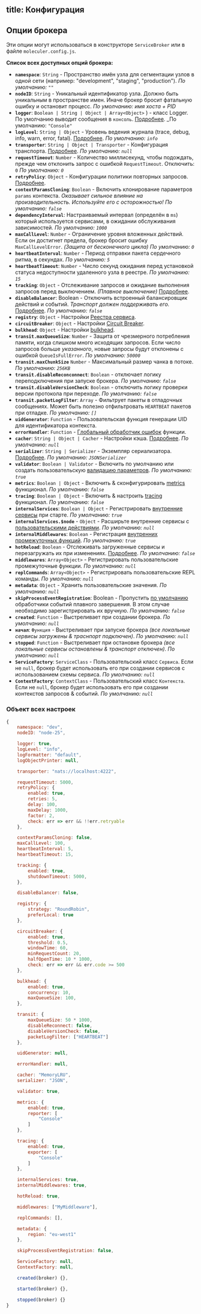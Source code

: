 title: Конфигурация
---
## Опции брокера
Эти опции могут использоваться в конструкторе `ServiceBroker` или в файле `moleculer.config.js`.

**Список всех доступных опций брокера:**

* **`namespace`**: `String` - Пространство имён узла для сегментации узлов в одной сети (например: "development", "staging", "production"). _По умолчанию: `""`_
* **`nodeID`**: `String` - Уникальный идентификатор узла. Должно быть уникальным в пространстве имен. Иначе брокер бросит фатальную ошибку и остановит процесс. _По умолчанию: имя хоста + PID_
* **`logger`**: `Boolean | String | Object | Array<Object>`  ) - класс Logger. По умолчанию выводит сообщения в `консоль`. [Подробнее](logging.html). _По умолчанию: `"Console"`
* **`logLevel`**: `String | Object` - Уровень ведения журнала (trace, debug, info, warn, error, fatal). [Подробнее](logging.html). _По умолчанию: `info`_
* **`transporter`**: `String | Object | Transporter` - Конфигурация транспорта. [Подробнее](networking.html).  _По умолчанию: `null`_
* **`requestTimeout`**: `Number` - Количество миллисекунд, чтобы подождать, прежде чем отклонить запрос с ошибкой `RequestTimeout`. Отключить: `0` _По умолчанию: `0`_
* **`retryPolicy`**: `Object` - Конфигурации политики повторных запросов. [Подробнее](fault-tolerance.html#Retry).
* **`contextParamsCloning`**: `Boolean` - Включить клонирование параметров `params` контекста. _Оказывает сильное влияние на производительность. Используйте его с осторожностью!_ _По умолчанию: `false`_
* **`dependencyInterval`**: Настраиваемый интервал (определён в `ms`) который используется сервисами, в ожидании обслуживания зависимостей. _По умолчанию: `1000`_
* **`maxCallLevel`**: `Number` - Ограничение уровня вложенных действий. Если он достигнет предела, брокер бросит ошибку `MaxCallLevelError`. _(Защита от бесконечного цикла)_ _По умолчанию: `0`_
* **`heartbeatInterval`**: `Number` - Период отправки пакета сердечного ритма, в секундах. _По умолчанию: `5`_
* **`heartbeatTimeout`**: `Number` - Число секунд ожидания перед установкой статуса недоступности удаленного узла в реестре. _По умолчанию: `15`_
* **`tracking`**: `Object` - Отслеживание запросов и ожидание выполнения запросов перед выключением. _(Плавное выключение)_ [Подробнее](context.html#Context-tracking).
* **`disableBalancer`**: Boolean - Отключить встроенный балансировщик действий и событий. _Транспорт должен поддерживать его._ [Подробнее](networking.html#Disabled-balancer). _По умолчанию: `false`_
* **`registry`**: `Object` - Настройки [Реестра сервиса](registry.html).
* **`circuitBreaker`**: `Object` - Настройки [Circuit Breaker](fault-tolerance.html#Circuit-Breaker).
* **`bulkhead`**: `Object` - Настройки [bulkhead](fault-tolerance.html#Bulkhead).
* **`transit.maxQueueSize`**: `Number` - Защита от чрезмерного потребления памяти, когда слишком много исходящих запросов. Если число запросов больше _указанного_, новые запросы будут отклонены с ошибкой `QueueIsFullError`. _По умолчанию: `50000`_
* **`transit.maxChunkSize`** `Number` - Максимальный размер чанка в потоке.  _По умолчанию: `256KB`_
* **`transit.disableReconconnect`**: `Boolean` - отключает логику переподключения при запуске брокера. _По умолчанию: `false`_
* **`transit.disableVersionCheck`**: `Boolean` - отключить логику проверки версии протокола при переходе. _По умолчанию: `false`_
* **`transit.packetLogFilter`**: `Array` - Фильтрует пакеты в отладочных сообщениях. Может быть полезно отфильтровать `HEARTBEAT` пакетов при отладке. _По умолчанию: `[]`_
* **`uidGenerator`**: ` Function ` - Пользовательская функция генерации UID для идентификатора контекста.
* **`errorHandler`**: ` Function ` - [Глобальный обработчик ошибок](broker.html#Global-error-handler) функции.
* **`cacher`**: `String | Object | Cacher` - Настройки кэша. [Подробнее](caching.html). _По умолчанию: `null`_
* **` serializer `**: ` String | Serializer ` - Экземпляр сериализатора. [Подробнее](networking.html). _По умолчанию: `JSONSerializer`_
* **`validator`**: `Boolean | Validator` - Включить по умолчанию или создать пользовательскую [валидацию параметров](validating.html). _По умолчанию: `true`_
* **`metrics`**: `Boolean | Object` - Включить & сконфигурировать [metrics](metrics.html) функционал. _По умолчанию: `false`_
* **`tracing`**: `Boolean | Object` - Включить & настроить [tracing](tracing.html) функционал. _По умолчанию: `false`_
* **`internalServices`**: `Boolean | Object` - Регистрировать [внутренние сервисы](services.html#Internal-Services) при старте. _По умолчанию: `true`_
* **`internalServices.$node`** - `Object` - Расширьте внутренние сервисы с [пользовательскими действиями](services.html#Extending). _По умолчанию: `null`_
* **`internalMiddlewares`**: `Boolean` - Регистрация [внутренних промежуточных функций](middlewares.html#Internal-middlewares). _По умолчанию: `true`_
* **`hotReload`**: `Boolean` - Отслеживать загруженные сервисы и перезагружать их при изменениях. [Подробнее](services.html#Hot-Reloading-Services). _По умолчанию: `false`_
* **`middlewares`**: `Array<Object>` - Регистрировать пользовательские промежуточные функции. _По умолчанию: `null`_
* **`replCommands`**: `Array<Object>` - Регистрировать пользовательские REPL команды. _По умолчанию: `null`_
* **`metadata`**: `Object` - Хранить пользовательские значения. _По умолчанию: `null`_
* **`skipProcessEventRegistration`**: Boolean - Пропустить [по умолчанию](https://github.com/moleculerjs/moleculer/blob/master/src/service-broker.js#L234) обработчики событий плавного завершения. В этом случае необходимо зарегистрировать их вручную. _По умолчанию: `false`_
* **`created`**: `Function` - Выстреливает при создании брокера. _По умолчанию: `null`_
* **`начал`**: `Функция` - Выстреливает при запуске брокера _(все локальные сервисы загружены & траснпорт подключен)_. _По умолчанию: `null`_
* **`stopped`**: `Function` - Выстреливает при остановке брокера _(все локальные сервисы остановлены & транспорт отключен)_. _По умолчанию: `null`_
* **`ServiceFactory`**: `ServiceClass` - Пользовательский класс `Сервиса`. Если не `null`, брокер будет использовать его при создании сервисов с использованием схемы сервиса. _По умолчанию: `null`_
* **`ContextFactory`**: `ContextClass` - Пользовательский класс `Контекста`. Если не `null`, брокер будет использовать его при создании контекстов запросов & событий. _По умолчанию: `null`_

### Объект всех настроек
```js
{
    namespace: "dev",
    nodeID: "node-25",

    logger: true,
    logLevel: "info",
    logFormatter: "default",
    logObjectPrinter: null,

    transporter: "nats://localhost:4222",

    requestTimeout: 5000,
    retryPolicy: {
        enabled: true,
        retries: 5,
        delay: 100,
        maxDelay: 1000,
        factor: 2,
        check: err => err && !!err.retryable
    },

    contextParamsCloning: false,
    maxCallLevel: 100,
    heartbeatInterval: 5,
    heartbeatTimeout: 15,

    tracking: {
        enabled: true,
        shutdownTimeout: 5000,
    },

    disableBalancer: false,

    registry: {
        strategy: "RoundRobin",
        preferLocal: true
    },

    circuitBreaker: {
        enabled: true,
        threshold: 0.5,
        windowTime: 60,
        minRequestCount: 20,
        halfOpenTime: 10 * 1000,
        check: err => err && err.code >= 500
    },   

    bulkhead: {
        enabled: true,
        concurrency: 10,
        maxQueueSize: 100,
    },

    transit: {
        maxQueueSize: 50 * 1000,
        disableReconnect: false,
        disableVersionCheck: false,
        packetLogFilter: ["HEARTBEAT"]
    },

    uidGenerator: null,

    errorHandler: null,

    cacher: "MemoryLRU",
    serializer: "JSON",

    validator: true,

    metrics: {
        enabled: true,
        reporter: [
            "Console"
        ]
    },

    tracing: {
        enabled: true,
        exporter: [
            "Console"
        ]
    },

    internalServices: true,
    internalMiddlewares: true,

    hotReload: true,

    middlewares: ["MyMiddleware"],

    replCommands: [],

    metadata: {
        region: "eu-west1"
    },

    skipProcessEventRegistration: false,

    ServiceFactory: null,
    ContextFactory: null,

    created(broker) {},

    started(broker) {},

    stopped(broker) {}
}
```
